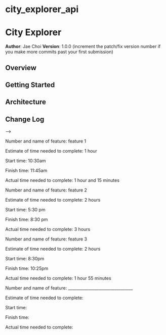 # city_explorer_api

# City Explorer

**Author**: Jae Choi
**Version**: 1.0.0 (increment the patch/fix version number if you make more commits past your first submission)

## Overview
<!-- Provide a high level overview of what this application is and why you are building it, beyond the fact that it's an assignment for this class. (i.e. What's your problem domain?) -->

## Getting Started
<!-- What are the steps that a user must take in order to build this app on their own machine and get it running? -->

## Architecture
<!-- Provide a detailed description of the application design. What technologies (languages, libraries, etc) you're using, and any other relevant design information. -->

## Change Log
<!-- Use this area to document the iterative changes made to your application as each feature is successfully implemented. Use time stamps. Here's an examples:

01-01-2001 4:59pm - Application now has a fully-functional express server, with a GET route for the location resource.

## Credits and Collaborations
<!-- Give credit (and a link) to other people or resources that helped you build this application. -->
-->


Number and name of feature: feature 1

Estimate of time needed to complete: 1 hour

Start time: 10:30am

Finish time: 11:45am

Actual time needed to complete: 1 hour and 15 minutes


Number and name of feature: feature 2


Estimate of time needed to complete: 2 hours

Start time: 5:30 pm

Finish time: 8:30 pm

Actual time needed to complete:  3 hours

Number and name of feature: feature 3


Estimate of time needed to complete: 2 hours

Start time:  8:30pm

Finish time: 10:25pm

Actual time needed to complete:  1 hour 55 minutes

Number and name of feature: ________________________________



Estimate of time needed to complete:

Start time:

Finish time:

Actual time needed to complete: 